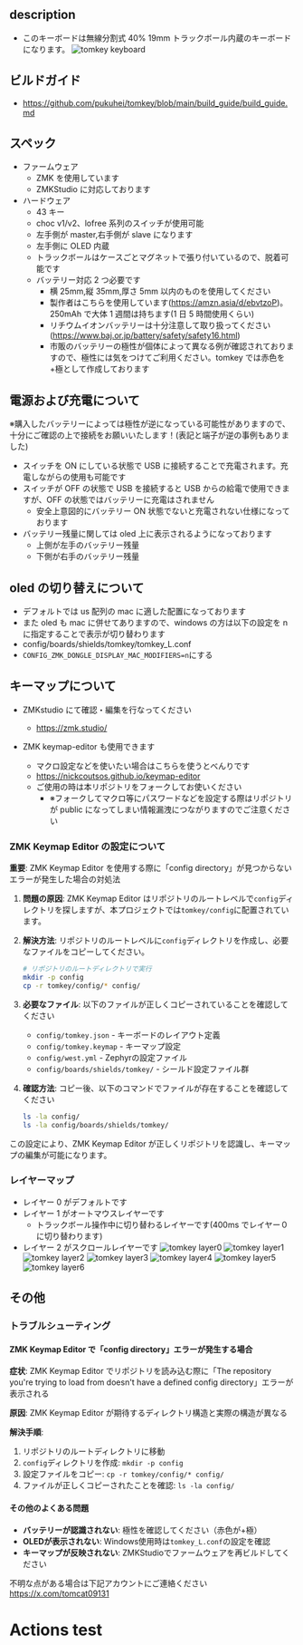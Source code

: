 ## description
- このキーボードは無線分割式 40% 19mm トラックボール内蔵のキーボードになります。
  ![tomkey keyboard](img/tomkeyimg.png)

## ビルドガイド
- https://github.com/pukuhei/tomkey/blob/main/build_guide/build_guide.md
## スペック

- ファームウェア
  - ZMK を使用しています
  - ZMKStudio に対応しております
- ハードウェア
  - 43 キー
  - choc v1/v2、lofree 系列のスイッチが使用可能
  - 左手側が master,右手側が slave になります
  - 左手側に OLED 内蔵
  - トラックボールはケースごとマグネットで張り付いているので、脱着可能です
  - バッテリー対応 2 つ必要です
    - 横 25mm,縦 35mm,厚さ 5mm 以内のものを使用してください
    - 製作者はこちらを使用しています(https://amzn.asia/d/ebvtzoP)。250mAh で大体 1 週間は持ちます(1 日 5 時間使用くらい)
    - リチウムイオンバッテリーは十分注意して取り扱ってください(https://www.baj.or.jp/battery/safety/safety16.html)
    - 市販のバッテリーの極性が個体によって異なる例が確認されておりますので、極性には気をつけてご利用ください。tomkey では赤色を+極として作成しております

## 電源および充電について
※購入したバッテリーによっては極性が逆になっている可能性がありますので、十分にご確認の上で接続をお願いいたします！(表記と端子が逆の事例もありました)
- スイッチを ON にしている状態で USB に接続することで充電されます。充電しながらの使用も可能です
- スイッチが OFF の状態で USB を接続すると USB からの給電で使用できますが、OFF の状態ではバッテリーに充電はされません
  - 安全上意図的にバッテリー ON 状態でないと充電されない仕様になっております
- バッテリー残量に関しては oled 上に表示されるようになっております
  - 上側が左手のバッテリー残量
  - 下側が右手のバッテリー残量

## oled の切り替えについて

- デフォルトでは us 配列の mac に適した配置になっております
- また oled も mac に併せてありますので、windows の方は以下の設定を n に指定することで表示が切り替わります
- config/boards/shields/tomkey/tomkey_L.conf
- `CONFIG_ZMK_DONGLE_DISPLAY_MAC_MODIFIERS=n`にする

## キーマップについて

- ZMKstudio にて確認・編集を行なってください

  - https://zmk.studio/

- ZMK keymap-editor も使用できます
  - マクロ設定などを使いたい場合はこちらを使うとべんりです
  - https://nickcoutsos.github.io/keymap-editor
  - ご使用の時は本リポジトリをフォークしてお使いください
    - ※フォークしてマクロ等にパスワードなどを設定する際はリポジトリが public になってしまい情報漏洩につながりますのでご注意ください

### ZMK Keymap Editor の設定について

**重要**: ZMK Keymap Editor を使用する際に「config directory」が見つからないエラーが発生した場合の対処法

1. **問題の原因**: ZMK Keymap Editor はリポジトリのルートレベルで`config`ディレクトリを探しますが、本プロジェクトでは`tomkey/config`に配置されています。

2. **解決方法**: リポジトリのルートレベルに`config`ディレクトリを作成し、必要なファイルをコピーしてください。

   ```bash
   # リポジトリのルートディレクトリで実行
   mkdir -p config
   cp -r tomkey/config/* config/
   ```

3. **必要なファイル**: 以下のファイルが正しくコピーされていることを確認してください
   - `config/tomkey.json` - キーボードのレイアウト定義
   - `config/tomkey.keymap` - キーマップ設定
   - `config/west.yml` - Zephyrの設定ファイル
   - `config/boards/shields/tomkey/` - シールド設定ファイル群

4. **確認方法**: コピー後、以下のコマンドでファイルが存在することを確認してください
   ```bash
   ls -la config/
   ls -la config/boards/shields/tomkey/
   ```

この設定により、ZMK Keymap Editor が正しくリポジトリを認識し、キーマップの編集が可能になります。

### レイヤーマップ

- レイヤー 0 がデフォルトです
- レイヤー 1 がオートマウスレイヤーです
  - トラックボール操作中に切り替わるレイヤーです(400ms でレイヤー０に切り替わります)
- レイヤー 2 がスクロールレイヤーです
  ![tomkey layer0](img/layer0.png)
  ![tomkey layer1](img/layer1.png)
  ![tomkey layer2](img/layer2.png)
  ![tomkey layer3](img/layer3.png)
  ![tomkey layer4](img/layer4.png)
  ![tomkey layer5](img/layer5.png)
  ![tomkey layer6](img/layer6.png)

## その他

### トラブルシューティング

#### ZMK Keymap Editor で「config directory」エラーが発生する場合

**症状**: ZMK Keymap Editor でリポジトリを読み込む際に「The repository you're trying to load from doesn't have a defined config directory」エラーが表示される

**原因**: ZMK Keymap Editor が期待するディレクトリ構造と実際の構造が異なる

**解決手順**:
1. リポジトリのルートディレクトリに移動
2. `config`ディレクトリを作成: `mkdir -p config`
3. 設定ファイルをコピー: `cp -r tomkey/config/* config/`
4. ファイルが正しくコピーされたことを確認: `ls -la config/`

#### その他のよくある問題

- **バッテリーが認識されない**: 極性を確認してください（赤色が+極）
- **OLEDが表示されない**: Windows使用時は`tomkey_L.conf`の設定を確認
- **キーマップが反映されない**: ZMKStudioでファームウェアを再ビルドしてください

不明な点がある場合は下記アカウントにご連絡ください
https://x.com/tomcat09131
# Actions test
